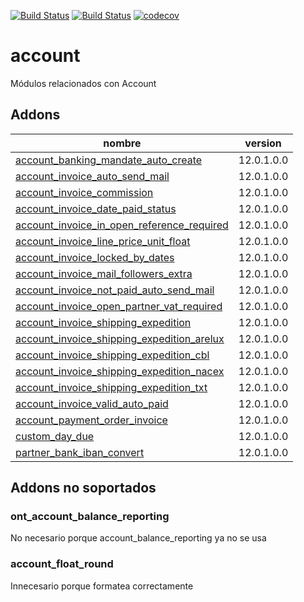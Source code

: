 [![Build Status](https://runbot.nodrizatech.com/runbot/badge/2/12.0.svg)](https://runbot.nodrizatech.com/runbot/repo/https-github-com-odoonodrizatech-account-2)
[![Build Status](https://travis-ci.org/OdooNodrizaTech/account.svg?branch=12.0)](https://travis-ci.org/OdooNodrizaTech/account)
[![codecov](https://codecov.io/gh/OdooNodrizaTech/account/branch/12.0/graph/badge.svg)](https://codecov.io/gh/OdooNodrizaTech/account)


account
=========
Módulos relacionados con Account


Addons
----------------
nombre | version
--- | ---
[account_banking_mandate_auto_create](account_banking_mandate_auto_create/) | 12.0.1.0.0
[account_invoice_auto_send_mail](account_invoice_auto_send_mail/) | 12.0.1.0.0
[account_invoice_commission](account_invoice_commission/) | 12.0.1.0.0
[account_invoice_date_paid_status](account_invoice_date_paid_status/) | 12.0.1.0.0
[account_invoice_in_open_reference_required](account_invoice_in_open_reference_required/) | 12.0.1.0.0
[account_invoice_line_price_unit_float](account_invoice_line_price_unit_float/) | 12.0.1.0.0
[account_invoice_locked_by_dates](account_invoice_locked_by_dates/) | 12.0.1.0.0
[account_invoice_mail_followers_extra](account_invoice_mail_followers_extra/) | 12.0.1.0.0
[account_invoice_not_paid_auto_send_mail](account_invoice_not_paid_auto_send_mail/) | 12.0.1.0.0
[account_invoice_open_partner_vat_required](account_invoice_open_partner_vat_required/) | 12.0.1.0.0
[account_invoice_shipping_expedition](account_invoice_shipping_expedition/) | 12.0.1.0.0
[account_invoice_shipping_expedition_arelux](account_invoice_shipping_expedition_arelux/) | 12.0.1.0.0
[account_invoice_shipping_expedition_cbl](account_invoice_shipping_expedition_cbl/) | 12.0.1.0.0
[account_invoice_shipping_expedition_nacex](account_invoice_shipping_expedition_nacex/) | 12.0.1.0.0
[account_invoice_shipping_expedition_txt](account_invoice_shipping_expedition_txt/) | 12.0.1.0.0
[account_invoice_valid_auto_paid](account_invoice_valid_auto_paid/) | 12.0.1.0.0
[account_payment_order_invoice](account_payment_order_invoice/) | 12.0.1.0.0
[custom_day_due](custom_day_due/) | 12.0.1.0.0
[partner_bank_iban_convert](partner_bank_iban_convert/) | 12.0.1.0.0

## Addons no soportados

### ont_account_balance_reporting 
No necesario porque account_balance_reporting ya no se usa

### account_float_round
Innecesario porque formatea correctamente
